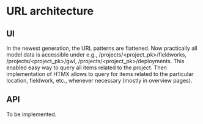 # URL architecture

## UI

In the newest generation, the URL patterns are flattened. Now practically all model data is accessible under e.g., /projects/<project_pk>/fieldworks, /projects/<project_pk>/gwl, /projects/<project_pk>/deployments. This enabled easy way to query all items related to the project. Then implementation of HTMX allows to query for items related to the particular location, fieldwork, etc., whenever necessary (mostly in overview pages).

## API

To be implemented.
